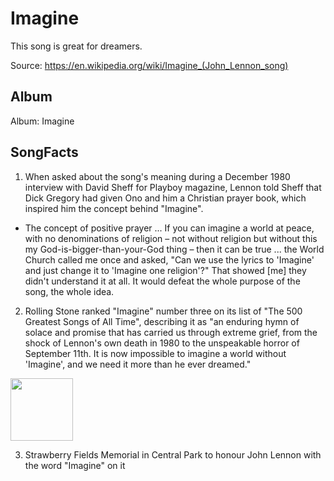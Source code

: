 # Imagine

This song is great for dreamers.

Source: https://en.wikipedia.org/wiki/Imagine_(John_Lennon_song)

## Album

Album: Imagine

## SongFacts

1. When asked about the song's meaning during a December 1980 interview with David Sheff for Playboy magazine, Lennon told Sheff that Dick Gregory had given Ono and him a Christian prayer book, which inspired him the concept behind "Imagine".
- The concept of positive prayer ... If you can imagine a world at peace, with no denominations of religion – not without religion but without this my God-is-bigger-than-your-God thing – then it can be true ... the World Church called me once and asked, "Can we use the lyrics to 'Imagine' and just change it to 'Imagine one religion'?" That showed [me] they didn't understand it at all. It would defeat the whole purpose of the song, the whole idea.

2. Rolling Stone ranked "Imagine" number three on its list of "The 500 Greatest Songs of All Time", describing it as "an enduring hymn of solace and promise that has carried us through extreme grief, from the shock of Lennon's own death in 1980 to the unspeakable horror of September 11th. It is now impossible to imagine a world without 'Imagine', and we need it more than he ever dreamed."

<img src="https://upload.wikimedia.org/wikipedia/commons/thumb/2/24/2963-Central_Park-Strawberry_Fields.JPG/220px-2963-Central_Park-Strawberry_Fields.JPG" height="100" width="100" />

3. Strawberry Fields Memorial in Central Park to honour John Lennon with the word "Imagine" on it